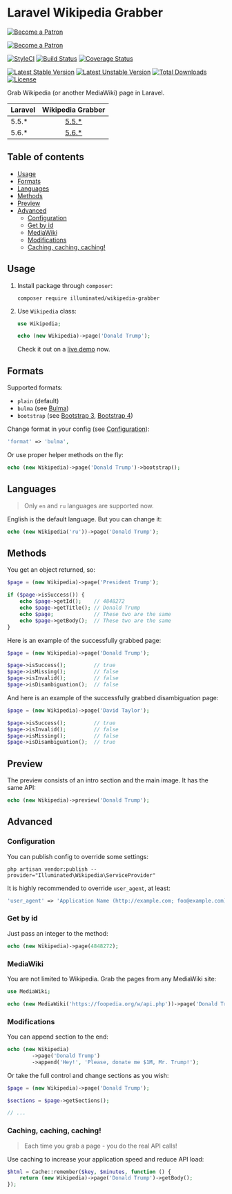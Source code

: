 # Laravel Wikipedia Grabber

[<img src="https://user-images.githubusercontent.com/1286821/43082861-bce6648c-8e9d-11e8-8d70-1bfc759c351a.png" alt="Become a Patron" />](https://www.patreon.com/illuminated)

[<img src="https://user-images.githubusercontent.com/1286821/43082985-110781e0-8e9e-11e8-8d02-8c12bd5e146f.png" alt="Become a Patron" />](https://www.patreon.com/illuminated)

[![StyleCI](https://styleci.io/repos/117998599/shield?branch=master&style=flat)](https://styleci.io/repos/117998599)
[![Build Status](https://travis-ci.org/dmitry-ivanov/laravel-wikipedia-grabber.svg?branch=master)](https://travis-ci.org/dmitry-ivanov/laravel-wikipedia-grabber)
[![Coverage Status](https://coveralls.io/repos/github/dmitry-ivanov/laravel-wikipedia-grabber/badge.svg?branch=master)](https://coveralls.io/github/dmitry-ivanov/laravel-wikipedia-grabber?branch=master)

[![Latest Stable Version](https://poser.pugx.org/illuminated/wikipedia-grabber/v/stable)](https://packagist.org/packages/illuminated/wikipedia-grabber)
[![Latest Unstable Version](https://poser.pugx.org/illuminated/wikipedia-grabber/v/unstable)](https://packagist.org/packages/illuminated/wikipedia-grabber)
[![Total Downloads](https://poser.pugx.org/illuminated/wikipedia-grabber/downloads)](https://packagist.org/packages/illuminated/wikipedia-grabber)
[![License](https://poser.pugx.org/illuminated/wikipedia-grabber/license)](https://packagist.org/packages/illuminated/wikipedia-grabber)

Grab Wikipedia (or another MediaWiki) page in Laravel.

| Laravel | Wikipedia Grabber                                                            |
| ------- | :--------------------------------------------------------------------------: |
| 5.5.*   | [5.5.*](https://github.com/dmitry-ivanov/laravel-wikipedia-grabber/tree/5.5) |
| 5.6.*   | [5.6.*](https://github.com/dmitry-ivanov/laravel-wikipedia-grabber/tree/5.6) |

## Table of contents

- [Usage](#usage)
- [Formats](#formats)
- [Languages](#languages)
- [Methods](#methods)
- [Preview](#preview)
- [Advanced](#advanced)
  - [Configuration](#configuration)
  - [Get by id](#get-by-id)
  - [MediaWiki](#mediawiki)
  - [Modifications](#modifications)
  - [Caching, caching, caching!](#caching-caching-caching)

## Usage

1. Install package through `composer`:

    ```shell
    composer require illuminated/wikipedia-grabber
    ```

2. Use `Wikipedia` class:

    ```php
    use Wikipedia;

    echo (new Wikipedia)->page('Donald Trump');
    ```

    Check it out on a [live demo](http://illuminated.me/wikipedia-grabber) now.

## Formats

Supported formats:

- `plain` (default)
- `bulma` (see [Bulma](https://bulma.io))
- `bootstrap` (see [Bootstrap 3](https://getbootstrap.com/docs/3.3/), [Bootstrap 4](https://getbootstrap.com))

Change format in your config (see [Configuration](#configuration)):

```php
'format' => 'bulma',
```

Or use proper helper methods on the fly:

```php
echo (new Wikipedia)->page('Donald Trump')->bootstrap();
```

## Languages

> Only `en` and `ru` languages are supported now.

English is the default language. But you can change it:

```php
echo (new Wikipedia('ru'))->page('Donald Trump');
```

## Methods

You get an object returned, so:

```php
$page = (new Wikipedia)->page('President Trump');

if ($page->isSuccess()) {
    echo $page->getId();    // 4848272
    echo $page->getTitle(); // Donald Trump
    echo $page;             // These two are the same
    echo $page->getBody();  // These two are the same
}
```

Here is an example of the successfully grabbed page:

```php
$page = (new Wikipedia)->page('Donald Trump');

$page->isSuccess();         // true
$page->isMissing();         // false
$page->isInvalid();         // false
$page->isDisambiguation();  // false
```

And here is an example of the successfully grabbed disambiguation page:

```php
$page = (new Wikipedia)->page('David Taylor');

$page->isSuccess();         // true
$page->isInvalid();         // false
$page->isMissing();         // false
$page->isDisambiguation();  // true
```

## Preview

The preview consists of an intro section and the main image. It has the same API:

```php
echo (new Wikipedia)->preview('Donald Trump');
```

## Advanced

### Configuration

You can publish config to override some settings:

```shell
php artisan vendor:publish --provider="Illuminated\Wikipedia\ServiceProvider"
```

It is highly recommended to override `user_agent`, at least:

```php
'user_agent' => 'Application Name (http://example.com; foo@example.com)',
```

### Get by id

Just pass an integer to the method:

```php
echo (new Wikipedia)->page(4848272);
```

### MediaWiki

You are not limited to Wikipedia. Grab the pages from any MediaWiki site:

```php
use MediaWiki;

echo (new MediaWiki('https://foopedia.org/w/api.php'))->page('Donald Trump');
```

### Modifications

You can append section to the end:

```php
echo (new Wikipedia)
        ->page('Donald Trump')
        ->append('Hey!', 'Please, donate me $1M, Mr. Trump!');
```

Or take the full control and change sections as you wish:

```php
$page = (new Wikipedia)->page('Donald Trump');

$sections = $page->getSections();

// ...
```

### Caching, caching, caching!

> Each time you grab a page - you do the real API calls!

Use caching to increase your application speed and reduce API load:

```php
$html = Cache::remember($key, $minutes, function () {
    return (new Wikipedia)->page('Donald Trump')->getBody();
});
```
